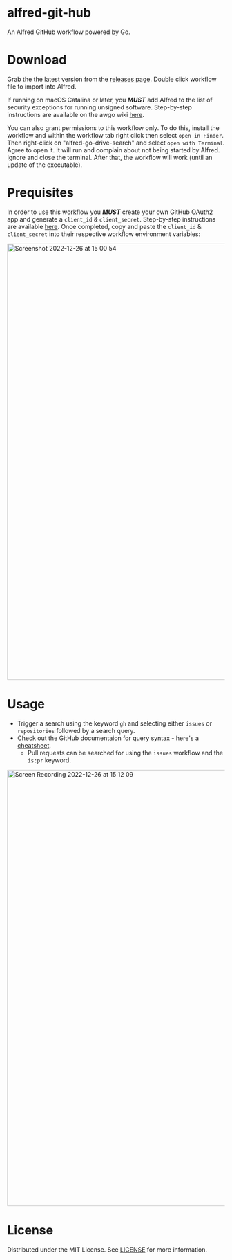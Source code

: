 # alfred-git-hub
An Alfred GitHub workflow powered by Go.

# Download
Grab the the latest version from the [releases page](https://github.com/coheff/alfred-git-hub/releases/tag/v0.1.0). Double click workflow file to import into Alfred.

If running on macOS Catalina or later, you _**MUST**_ add Alfred to the list of security exceptions for running unsigned software. Step-by-step instructions are available on the awgo wiki [here](https://github.com/deanishe/awgo/wiki/Catalina).

You can also grant permissions to this workflow only. To do this, install the workflow and within the workflow tab right click then select `open in Finder`. Then right-click on "alfred-go-drive-search" and select `open with Terminal`. Agree to open it. It will run and complain about not being started by Alfred. Ignore and close the terminal. After that, the workflow will work (until an update of the executable).

# Prequisites
In order to use this workflow you _**MUST**_ create your own GitHub OAuth2 app and generate a `client_id` & `client_secret`. Step-by-step instructions are available [here](https://docs.github.com/en/developers/apps/building-oauth-apps/creating-an-oauth-app). Once completed, copy and paste the `client_id` & `client_secret` into their respective workflow environment variables:

<img width="1008" alt="Screenshot 2022-12-26 at 15 00 54" src="https://user-images.githubusercontent.com/11773454/209561665-c661efba-4716-453c-9ca5-f92b04588957.png">

# Usage
- Trigger a search using the keyword `gh` and selecting either `issues` or `repositories` followed by a search query.
- Check out the GitHub documentaion for query syntax - here's a [cheatsheet](https://gist.github.com/bonniss/4f0de4f599708c5268134225dda003e0).
    - Pull requests can be searched for using the `issues` workflow and the `is:pr` keyword.

<img width="1008" alt="Screen Recording 2022-12-26 at 15 12 09" src="https://user-images.githubusercontent.com/11773454/209565558-fc5d9661-562a-4d16-9093-5424591fc883.gif">

# License
Distributed under the MIT License. See [LICENSE](https://github.com/coheff/alfred-git-hub/blob/main/LICENSE) for more information.
